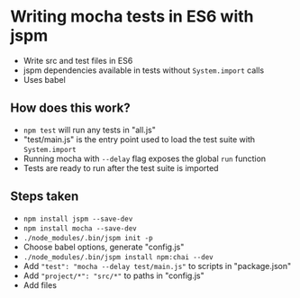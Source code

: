 # Writing mocha tests in ES6 with jspm

 - Write src and test files in ES6
 - jspm dependencies available in tests without `System.import` calls
 - Uses babel

## How does this work?

 - `npm test` will run any tests in "all.js"
 - "test/main.js" is the entry point used to load the test suite with `System.import`
 - Running mocha with `--delay` flag exposes the global `run` function
 - Tests are ready to run after the test suite is imported

## Steps taken

 - `npm install jspm --save-dev`
 - `npm install mocha --save-dev`
 - `./node_modules/.bin/jspm init -p`
 - Choose babel options, generate "config.js"
 - `./node_modules/.bin/jspm install npm:chai --dev`
 - Add `"test": "mocha --delay test/main.js"` to scripts in "package.json"
 - Add `"project/*": "src/*"` to paths in "config.js"
 - Add files
